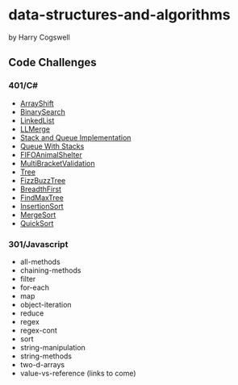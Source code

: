# data-structures-and-algorithms
by Harry Cogswell
## Code Challenges
### 401/C#
- [ArrayShift](https://github.com/HCoggers/data-structures-and-algorithms/tree/master/code-challenges/401/ArrayShift/README.md)
- [BinarySearch](https://github.com/HCoggers/data-structures-and-algorithms/tree/master/code-challenges/401/BinarySearch/README.md)
- [LinkedList](https://github.com/HCoggers/data-structures-and-algorithms/tree/master/code-challenges/401/LinkedList/README.md)
- [LLMerge](https://github.com/HCoggers/data-structures-and-algorithms/tree/master/code-challenges/401/LLMerge/README.md)
- [Stack and Queue Implementation](https://github.com/HCoggers/data-structures-and-algorithms/tree/master/code-challenges/401/StacksAndQueues/README.md)
- [Queue With Stacks](https://github.com/HCoggers/data-structures-and-algorithms/tree/master/code-challenges/401/QueueWithStacks/README.md)
- [FIFOAnimalShelter](https://github.com/HCoggers/data-structures-and-algorithms/tree/master/code-challenges/401/FIFOAnimalShelter/README.md)
- [MultiBracketValidation](https://github.com/HCoggers/data-structures-and-algorithms/tree/master/code-challenges/401/MultiBracketValidation/README.md)
- [Tree](https://github.com/HCoggers/data-structures-and-algorithms/tree/master/code-challenges/401/Tree/README.md)
- [FizzBuzzTree](https://github.com/HCoggers/data-structures-and-algorithms/tree/master/code-challenges/401/FizzBuzzTree/README.md)
- [BreadthFirst](https://github.com/HCoggers/data-structures-and-algorithms/tree/master/code-challenges/401/Tree/README.md)
- [FindMaxTree](https://github.com/HCoggers/data-structures-and-algorithms/tree/master/code-challenges/401/FindMaxTree/README.md)
- [InsertionSort](https://github.com/HCoggers/data-structures-and-algorithms/tree/master/code-challenges/401/InsertionSort/BLOG.md)
- [MergeSort](https://github.com/HCoggers/data-structures-and-algorithms/tree/master/code-challenges/401/MergeSort/BLOG.md)
- [QuickSort](https://github.com/HCoggers/data-structures-and-algorithms/tree/master/code-challenges/401/QuickSort/BLOG.md)
### 301/Javascript
- all-methods 
- chaining-methods 
- filter 
- for-each
- map
- object-iteration 
- reduce 
- regex 
- regex-cont 
- sort
- string-manipulation 
- string-methods 
- two-d-arrays 
- value-vs-reference
(links to come)
